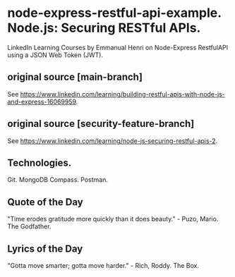 # node-express-restful-api-example. Node.js: Securing RESTful APIs.
LinkedIn Learning Courses by Emmanual Henri on Node-Express RestfulAPI using a JSON Web Token (JWT).

## original source [main-branch]
See <https://www.linkedin.com/learning/building-restful-apis-with-node-js-and-express-16069959>.

## original source [security-feature-branch]
See <https://www.linkedin.com/learning/node-js-securing-restful-apis-2>.

## Technologies.
Git.
MongoDB Compass.
Postman.

## Quote of the Day
"Time erodes gratitude more quickly than it does beauty." - Puzo, Mario. The Godfather.

## Lyrics of the Day
"Gotta move smarter; gotta move harder." - Rich, Roddy. The Box.